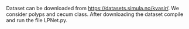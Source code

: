 Dataset can be downloaded from https://datasets.simula.no/kvasir/.
We consider polyps and cecum class.
After downloading the dataset compile and run the file LPNet.py.
